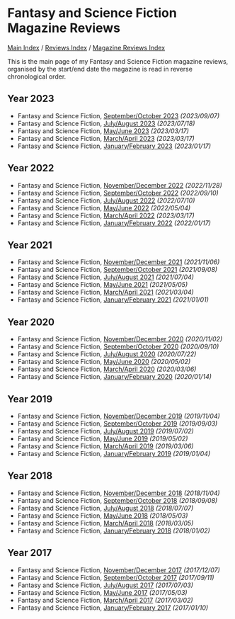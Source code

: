 # Fantasy and Science Fiction Magazine Reviews

[Main Index](../../../README.md) / [Reviews Index](../../README.md) / [Magazine Reviews Index](../README.md)

This is the main page of my Fantasy and Science Fiction magazine reviews, organised by the start/end date the magazine is read in reverse chronological order.

## Year 2023
- Fantasy and Science Fiction, [September/October 2023](20230907-FSF201809.md) *(2023/09/07)*
- Fantasy and Science Fiction, [July/August 2023](20230718-FSF202307.md) *(2023/07/18)*
- Fantasy and Science Fiction, [May/June 2023](20230514-FSF202305.md) *(2023/03/17)*
- Fantasy and Science Fiction, [March/April 2023](20230317-FSF202303.md) *(2023/03/17)*
- Fantasy and Science Fiction, [January/February 2023](20230117-FSF202301.md) *(2023/01/17)*

## Year 2022
- Fantasy and Science Fiction, [November/December 2022](20221128-FSF202211.md) *(2022/11/28)*
- Fantasy and Science Fiction, [September/October 2022](20220910-FSF202209.md) *(2022/09/10)*
- Fantasy and Science Fiction, [July/August 2022](20220710-FSF202207.md) *(2022/07/10)*
- Fantasy and Science Fiction, [May/June 2022](20220504-FSF202205.md) *(2022/05/04)*
- Fantasy and Science Fiction, [March/April 2022](20220308-FSF202203.md) *(2023/03/17)*
- Fantasy and Science Fiction, [January/February 2022](20220117-FSF202201.md) *(2022/01/17)*

## Year 2021
- Fantasy and Science Fiction, [November/December 2021](20211106-FSF202111.md) *(2021/11/06)*
- Fantasy and Science Fiction, [September/October 2021](20210908-FSF202109.md) *(2021/09/08)*
- Fantasy and Science Fiction, [July/August 2021](20210704-FSF202107.md) *(2021/07/04)*
- Fantasy and Science Fiction, [May/June 2021](20210505-FSF202105.md) *(2021/05/05)*
- Fantasy and Science Fiction, [March/April 2021](20210304-FSF202103.md) *(2021/03/04)*
- Fantasy and Science Fiction, [January/February 2021](20210101-FSF202101.md) *(2021/01/01)*

## Year 2020
- Fantasy and Science Fiction, [November/December 2020](20201102-FSF202011.md) *(2020/11/02)*
- Fantasy and Science Fiction, [September/October 2020](20200910-FSF202009.md) *(2020/09/10)*
- Fantasy and Science Fiction, [July/August 2020](20200722-FSF202007.md) *(2020/07/22)*
- Fantasy and Science Fiction, [May/June 2020](20200502-FSF202005.md) *(2020/05/02)*
- Fantasy and Science Fiction, [March/April 2020](20200306-FSF202003.md) *(2020/03/06)*
- Fantasy and Science Fiction, [January/February 2020](20200114-FSF202001.md) *(2020/01/14)*

## Year 2019
- Fantasy and Science Fiction, [November/December 2019](20191104-FSF201911.md) *(2019/11/04)*
- Fantasy and Science Fiction, [September/October 2019](20190903-FSF201909.md) *(2019/09/03)*
- Fantasy and Science Fiction, [July/August 2019](20190702-FSF201907.md) *(2019/07/02)*
- Fantasy and Science Fiction, [May/June 2019](20190502-FSF201905.md) *(2019/05/02)*
- Fantasy and Science Fiction, [March/April 2019](20190306-FSF201903.md) *(2019/03/06)*
- Fantasy and Science Fiction, [January/February 2019](20190104-FSF201901.md) *(2019/01/04)*

## Year 2018
- Fantasy and Science Fiction, [November/December 2018](20181104-FSF201811.md) *(2018/11/04)*
- Fantasy and Science Fiction, [September/October 2018](20180908-FSF201809.md) *(2018/09/08)*
- Fantasy and Science Fiction, [July/August 2018](20180707-FSF201807.md) *(2018/07/07)*
- Fantasy and Science Fiction, [May/June 2018](20180503-FSF201805.md) *(2018/05/03)*
- Fantasy and Science Fiction, [March/April 2018](20180305-FSF201803.md) *(2018/03/05)*
- Fantasy and Science Fiction, [January/February 2018](20180102-FSF201801.md) *(2018/01/02)*

## Year 2017
- Fantasy and Science Fiction, [November/December 2017](20171207-FSF201711.md) *(2017/12/07)*
- Fantasy and Science Fiction, [September/October 2017](20170911-FSF201709.md) *(2017/09/11)*
- Fantasy and Science Fiction, [July/August 2017](20170703-FSF201707.md) *(2017/07/03)*
- Fantasy and Science Fiction, [May/June 2017](20170503-FSF201705.md) *(2017/05/03)*
- Fantasy and Science Fiction, [March/April 2017](20170302-FSF201703.md) *(2017/03/02)*
- Fantasy and Science Fiction, [January/February 2017](20170110-FSF201701.md) *(2017/01/10)*
